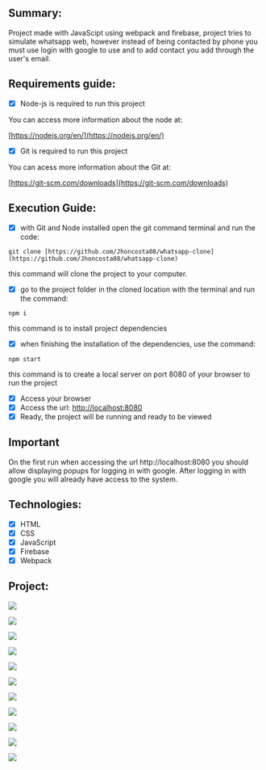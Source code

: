 <h2>Summary:</h2>

Project made with JavaScipt using webpack and firebase, project tries to simulate whatsapp web,
however instead of being contacted by phone you must use login with google to use and
to add contact you add through the user's email.

<h2>Requirements guide:</h2>

- [x] Node-js is required to run this project

You can access more information about the node at:

[https://nodejs.org/en/](https://nodejs.org/en/)

- [x] Git is required to run this project

You can acess more information about the Git at:

[https://git-scm.com/downloads](https://git-scm.com/downloads)

<h2>Execution Guide:</h2>

- [x] with Git and Node installed open the git command terminal
and run the code:

```git clone [https://github.com/Jhoncosta08/whatsapp-clone](https://github.com/Jhoncosta08/whatsapp-clone)```

this command will clone the project to your computer.

- [x] go to the project folder in the cloned location with the terminal and run the command:

```npm i```

this command is to install project dependencies

- [x] when finishing the installation of the dependencies, use the command:

```npm start```

this command is to create a local server on port 8080 of your browser to run the project

- [x] Access your browser
- [x] Access the url: [http://localhost:8080](http://localhost:8080)
- [x] Ready, the project will be running and ready to be viewed

<h2>Important</h2>

On the first run when accessing the url http://localhost:8080 you should
allow displaying popups for logging in with google.
After logging in with google you will already have access to the system.

<h2>Technologies:</h2>

- [x] HTML
- [x] CSS
- [x] JavaScript
- [x] Firebase
- [x] Webpack

<h2>Project:</h2>

<p>
  <img src="https://github.com/Jhoncosta08/whatsapp-clone/blob/master/project-pages-img/home.png" style="width: auto; max-height: 300px">
</p>

<p>
  <img src="https://github.com/Jhoncosta08/whatsapp-clone/blob/master/project-pages-img/chat.png" style="width: auto; max-height: 300px">
</p>

<p>
  <img src="https://github.com/Jhoncosta08/whatsapp-clone/blob/master/project-pages-img/emojis.png" style="width: auto; max-height: 300px">
</p>

<p>
  <img src="https://github.com/Jhoncosta08/whatsapp-clone/blob/master/project-pages-img/image-anex.png" style="width: auto; max-height: 300px">
</p>

<p>
  <img src="https://github.com/Jhoncosta08/whatsapp-clone/blob/master/project-pages-img/picturre-cam.png" style="width: auto; max-height: 300px">
</p>

<p>
  <img src="https://github.com/Jhoncosta08/whatsapp-clone/blob/master/project-pages-img/picture-cam-chat.png" style="width: auto; max-height: 300px">
</p>

<p>
  <img src="https://github.com/Jhoncosta08/whatsapp-clone/blob/master/project-pages-img/file-upload.png" style="width: auto; max-height: 300px">
</p>

<p>
  <img src="https://github.com/Jhoncosta08/whatsapp-clone/blob/master/project-pages-img/file-uupload-chat.png" style="width: auto; max-height: 300px">
</p>

<p>
  <img src="https://github.com/Jhoncosta08/whatsapp-clone/blob/master/project-pages-img/audio-upload.png" style="width: auto; max-height: 300px">
</p>

<p>
  <img src="https://github.com/Jhoncosta08/whatsapp-clone/blob/master/project-pages-img/contact-anex.png" style="width: auto; max-height: 300px">
</p>

<p>
  <img src="https://github.com/Jhoncosta08/whatsapp-clone/blob/master/project-pages-img/chat-conversations.png" style="width: auto; max-height: 300px">
</p>
